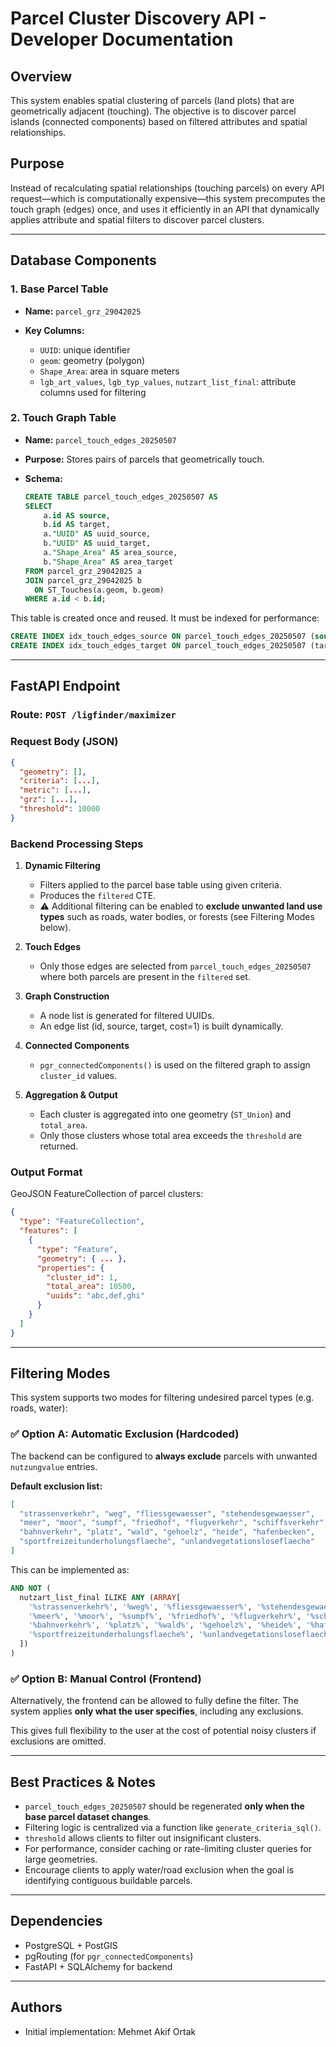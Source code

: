 # Parcel Cluster Discovery API - Developer Documentation

## Overview

This system enables spatial clustering of parcels (land plots) that are geometrically adjacent (touching). The objective is to discover parcel islands (connected components) based on filtered attributes and spatial relationships.

## Purpose

Instead of recalculating spatial relationships (touching parcels) on every API request—which is computationally expensive—this system precomputes the touch graph (edges) once, and uses it efficiently in an API that dynamically applies attribute and spatial filters to discover parcel clusters.

---

## Database Components

### 1. Base Parcel Table

* **Name:** `parcel_grz_29042025`
* **Key Columns:**

  * `UUID`: unique identifier
  * `geom`: geometry (polygon)
  * `Shape_Area`: area in square meters
  * `lgb_art_values`, `lgb_typ_values`, `nutzart_list_final`: attribute columns used for filtering

### 2. Touch Graph Table

* **Name:** `parcel_touch_edges_20250507`
* **Purpose:** Stores pairs of parcels that geometrically touch.
* **Schema:**

  ```sql
  CREATE TABLE parcel_touch_edges_20250507 AS
  SELECT
      a.id AS source,
      b.id AS target,
      a."UUID" AS uuid_source,
      b."UUID" AS uuid_target,
      a."Shape_Area" AS area_source,
      b."Shape_Area" AS area_target
  FROM parcel_grz_29042025 a
  JOIN parcel_grz_29042025 b
    ON ST_Touches(a.geom, b.geom)
  WHERE a.id < b.id;
  ```

This table is created once and reused. It must be indexed for performance:

```sql
CREATE INDEX idx_touch_edges_source ON parcel_touch_edges_20250507 (source);
CREATE INDEX idx_touch_edges_target ON parcel_touch_edges_20250507 (target);
```

---

## FastAPI Endpoint

### Route: `POST /ligfinder/maximizer`

### Request Body (JSON)

```json
{
  "geometry": [],
  "criteria": [...],
  "metric": [...],
  "grz": [...],
  "threshold": 10000
}
```

### Backend Processing Steps

1. **Dynamic Filtering**

   * Filters applied to the parcel base table using given criteria.
   * Produces the `filtered` CTE.
   * ⚠️ Additional filtering can be enabled to **exclude unwanted land use types** such as roads, water bodies, or forests (see Filtering Modes below).

2. **Touch Edges**

   * Only those edges are selected from `parcel_touch_edges_20250507` where both parcels are present in the `filtered` set.

3. **Graph Construction**

   * A node list is generated for filtered UUIDs.
   * An edge list (id, source, target, cost=1) is built dynamically.

4. **Connected Components**

   * `pgr_connectedComponents()` is used on the filtered graph to assign `cluster_id` values.

5. **Aggregation & Output**

   * Each cluster is aggregated into one geometry (`ST_Union`) and `total_area`.
   * Only those clusters whose total area exceeds the `threshold` are returned.

### Output Format

GeoJSON FeatureCollection of parcel clusters:

```json
{
  "type": "FeatureCollection",
  "features": [
    {
      "type": "Feature",
      "geometry": { ... },
      "properties": {
        "cluster_id": 1,
        "total_area": 10500,
        "uuids": "abc,def,ghi"
      }
    }
  ]
}
```

---

## Filtering Modes

This system supports two modes for filtering undesired parcel types (e.g. roads, water):

### ✅ Option A: Automatic Exclusion (Hardcoded)

The backend can be configured to **always exclude** parcels with unwanted `nutzungvalue` entries.

**Default exclusion list:**

```json
[
  "strassenverkehr", "weg", "fliessgewaesser", "stehendesgewaesser",
  "meer", "moor", "sumpf", "friedhof", "flugverkehr", "schiffsverkehr",
  "bahnverkehr", "platz", "wald", "gehoelz", "heide", "hafenbecken",
  "sportfreizeitunderholungsflaeche", "unlandvegetationsloseflaeche"
]
```

This can be implemented as:

```sql
AND NOT (
  nutzart_list_final ILIKE ANY (ARRAY[
    '%strassenverkehr%', '%weg%', '%fliessgewaesser%', '%stehendesgewaesser%',
    '%meer%', '%moor%', '%sumpf%', '%friedhof%', '%flugverkehr%', '%schiffsverkehr%',
    '%bahnverkehr%', '%platz%', '%wald%', '%gehoelz%', '%heide%', '%hafenbecken%',
    '%sportfreizeitunderholungsflaeche%', '%unlandvegetationsloseflaeche%'
  ])
)
```

### ✅ Option B: Manual Control (Frontend)

Alternatively, the frontend can be allowed to fully define the filter. The system applies **only what the user specifies**, including any exclusions.

This gives full flexibility to the user at the cost of potential noisy clusters if exclusions are omitted.

---

## Best Practices & Notes

* `parcel_touch_edges_20250507` should be regenerated **only when the base parcel dataset changes**.
* Filtering logic is centralized via a function like `generate_criteria_sql()`.
* `threshold` allows clients to filter out insignificant clusters.
* For performance, consider caching or rate-limiting cluster queries for large geometries.
* Encourage clients to apply water/road exclusion when the goal is identifying contiguous buildable parcels.

---

## Dependencies

* PostgreSQL + PostGIS
* pgRouting (for `pgr_connectedComponents`)
* FastAPI + SQLAlchemy for backend

---

## Authors

* Initial implementation: Mehmet Akif Ortak

